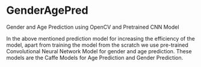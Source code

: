 # GenderAgePred
Gender and Age Prediction using OpenCV and Pretrained CNN Model


In the above mentioned prediction model for increasing the efficiency of the model, apart from training the model from the scratch we use pre-trained Convolutional Neural Network Model for gender and age prediction. 
These models are the Caffe Models for Age Prediction and Gender Prediction.
